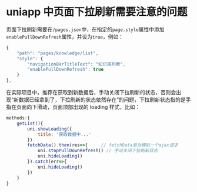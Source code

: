 <!-- Date: 2020-08-13 18:20:11 -->

# uniapp 中页面下拉刷新需要注意的问题

页面下拉刷新需要在`/pages.json`中，在指定的`page.style`属性中添加`enablePullDownRefresh`属性，并设为`true`，例如：

```js
{
    "path": "pages/knowledge/list",
    "style": {
        "navigationBarTitleText": "知识库列表",
        "enablePullDownRefresh": true
    }
},
```

在实际项目中，推荐在获取到新数据后，手动关闭下拉刷新的状态，否则会出现“新数据已经拿到了，下拉刷新的状态依然存在”的问题，下拉刷新状态指的是手指在页面向下滑动，页面顶部出现的 loading 样式，比如：

```js
methods:{
    getList(){
        uni.showLoading({
            title: '获取数据中...'
        })
        fetchData().then(res=>{     // fetchData意为模拟一个ajax请求
            uni.stopPullDownRefresh() // 手动关闭下拉刷新状态
            uni.hideLoading()
        }).catch(err=>{
            uni.hideLoading()
        })
    }
}

```
